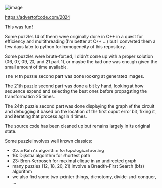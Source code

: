![image](https://github.com/user-attachments/assets/c1526160-12a3-4759-8181-d676e9a3b5db)

https://adventofcode.com/2024

This was fun !

Some puzzles (4 of them) were originally done in C++ in a quest for efficiency and multithreading (I'm better at C++ ...) but I converted them a few days later to python for homogeneity of this repository.

Some puzzles were brute-forced, I didn't come up with a proper solution (06, 07, 09, 20, and 21 part 1), or maybe the bad one was enough given the small amount of time available.

The 14th puzzle second part was done looking at generated images.

The 21th puzzle second part was done a bit by hand, looking at how sequence expend and selecting the best ones before propagating the transformation 25 times.

The 24th puzzle second part was done displaying the graph of the circuit and debugging it based on the location of the first ouput error bit, fixing it, and iterating that process again 4 times.

The source code has been cleaned up but remains largely in its original state.

Some puzzle involves well known classics:
- 05: a Kahn's algorithm for topological sorting  
- 16: Dijkstra algorithm for shortest path  
- 23: Bron-Kerbosch for maximal clique in an undirected graph  
- many puzzles (12, 18, 20, 21) involve a Breadth-First Search (bfs) algorithm  
- we also find some two-pointer things, dichotomy, divide-and-conquer, ...

